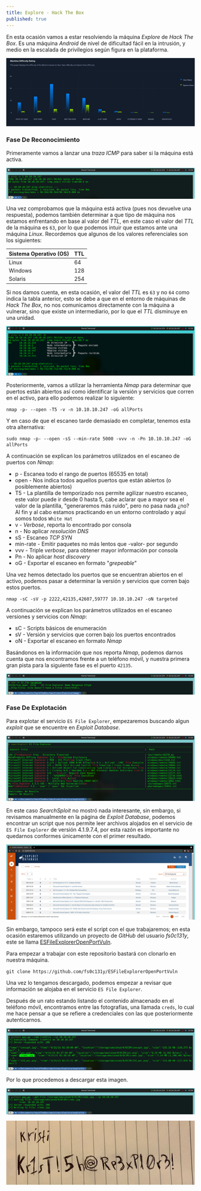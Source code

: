 ```yaml
---
title: Explore - Hack The Box
published: true
---
```


En esta ocasión vamos a estar resolviendo la máquina _Explore_ de _Hack The Box_. Es una máquina _Android_ de nivel de dificultad fácil en la intrusión, y medio en la escalada de privilegios según figura en la plataforma.

![](https://raw.githubusercontent.com/MateoNitro550/MateoNitro550.github.io/master/assets/2021-09-20-Explore---Hack-The-Box/1.png)

### [](#header-3)Fase De Reconocimiento

Primeramente vamos a lanzar una _traza ICMP_ para saber si la máquina está activa.

![](https://raw.githubusercontent.com/MateoNitro550/MateoNitro550.github.io/master/assets/2021-09-20-Explore---Hack-The-Box/2.png)

Una vez comprobamos que la máquina está activa (pues nos devuelve una respuesta), podemos también determinar a que tipo de máquina nos estamos enfrentando en base al valor del _TTL_, en este caso el valor del _TTL_ de la máquina es `63`, por lo que podemos intuir que estamos ante una máquina _Linux_. Recordemos que algunos de los valores referenciales son los siguientes:

| Sistema Operativo (OS) | TTL |
|:-----------------------|:----|
| Linux                  | 64  |
| Windows                | 128 |
| Solaris                | 254 | 

Si nos damos cuenta, en esta ocasión, el valor del _TTL_ es `63` y no `64` como indica la tabla anterior, esto se debe a que en el entorno de máquinas de _Hack The Box_, no nos comunicamos directamente con la máquina a vulnerar, sino que existe un intermediario, por lo que el _TTL_ disminuye en una unidad.

![](https://raw.githubusercontent.com/MateoNitro550/MateoNitro550.github.io/master/assets/2021-09-20-Explore---Hack-The-Box/3.png)

Posteriormente, vamos a utilizar la herramienta _Nmap_ para determinar que puertos están abiertos así como identificar la versión y servicios que corren en el activo, para ello podemos realizar lo siguiente:

```
nmap -p- --open -T5 -v -n 10.10.10.247 -oG allPorts
```

Y en caso de que el escaneo tarde demasiado en completar, tenemos esta otra alternativa:

```  
sudo nmap -p- --open -sS --min-rate 5000 -vvv -n -Pn 10.10.10.247 -oG allPorts
```

A continuación se explican los parámetros utilizados en el escaneo de puertos con _Nmap_:

* p - Escanea todo el rango de puertos (65535 en total)
* open - Nos indica todos aquellos puertos que están abiertos (o posiblemente abiertos)
* T5 - La plantilla de temporizado nos permite agilizar nuestro escaneo, este valor puede ir desde 0 hasta 5, cabe aclarar que a mayor sea el valor de la plantilla, "generaremos más ruido", pero no pasa nada ¿no? Al fin y al cabo estamos practicando en un entorno controlado y aquí somos todos `White Hat`
* v - _Verbose_, reporta lo encontrado por consola
* n - No aplicar _resolución DNS_
* sS - Escaneo _TCP SYN_
* min-rate - Emitir paquetes no más lentos que -valor- por segundo
* vvv - Triple _verbose_, para obtener mayor información por consola
* Pn - No aplicar _host discovery_
* oG - Exportar el escaneo en formato "_grepeable_"

Una vez hemos detectado los puertos que se encuentran abiertos en el activo, podemos pasar a determinar la versión y servicios que corren bajo estos puertos.

```  
nmap -sC -sV -p 2222,42135,42607,59777 10.10.10.247 -oN targeted
```

A continuación se explican los parámetros utilizados en el escaneo versiones y servicios con _Nmap_:

* sC - Scripts básicos de enumeración
* sV - Versión y servicios que corren bajo los puertos encontrados
* oN - Exportar el escaneo en formato _Nmap_

Basándonos en la información que nos reporta _Nmap_, podemos darnos cuenta que nos encontramos frente a un teléfono móvil, y nuestra primera gran pista para la siguiente fase es el puerto `42135`.

![](https://raw.githubusercontent.com/MateoNitro550/MateoNitro550.github.io/master/assets/2021-09-20-Explore---Hack-The-Box/4.png)

### [](#header-3)Fase De Explotación

Para explotar el servicio `ES File Explorer`, empezaremos buscando algun _exploit_ que se encuentre en _Exploit Database_.

![](https://raw.githubusercontent.com/MateoNitro550/MateoNitro550.github.io/master/assets/2021-09-20-Explore---Hack-The-Box/5.png)

En este caso _SearchSploit_ no mostró nada interesante, sin embargo, si revisamos manualmente en la página de _Exploit Database_, podemos encontrar un script que nos permite leer archivos alojados en el servicio de `ES File Explorer` de versión 4.1.9.7.4, por esta razón es importante no quedarnos conformes únicamente con el primer resultado.

![](https://raw.githubusercontent.com/MateoNitro550/MateoNitro550.github.io/master/assets/2021-09-20-Explore---Hack-The-Box/6.png)

Sin embargo, tampoco será este el script con el que trabajaremos; en esta ocasión estaremos utilizando un proyecto de _GitHub_ del usuario _fs0c131y_, este se llama [ESFileExplorerOpenPortVuln](https://github.com/fs0c131y/ESFileExplorerOpenPortVuln).

Para empezar a trabajar con este repositorio bastará con clonarlo en nuestra máquina.

```  
git clone https://github.com/fs0c131y/ESFileExplorerOpenPortVuln
```

Una vez lo tengamos descargado, podemos empezar a revisar que información se alojaba en el servicio `ES File Explorer`.

Después de un rato estando listando el contenido almacenado en el teléfono móvil, encontramos entre las fotografías, una llamada `creds`, lo cual me hace pensar a que se refiere a credenciales con las que posteriormente autenticarnos.

![](https://raw.githubusercontent.com/MateoNitro550/MateoNitro550.github.io/master/assets/2021-09-20-Explore---Hack-The-Box/7.png)

Por lo que procedemos a descargar esta imagen.

![](https://raw.githubusercontent.com/MateoNitro550/MateoNitro550.github.io/master/assets/2021-09-20-Explore---Hack-The-Box/8.png)

![](https://raw.githubusercontent.com/MateoNitro550/MateoNitro550.github.io/master/assets/2021-09-20-Explore---Hack-The-Box/9.png)



